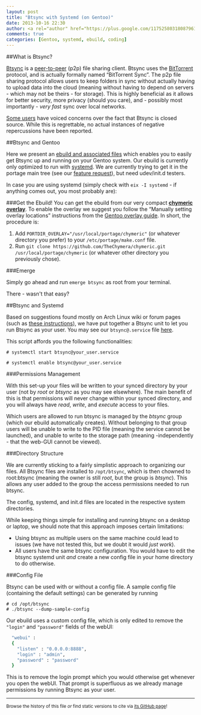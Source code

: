 ```yaml
---
layout: post
title: "Btsync with Systemd (on Gentoo)"
date: 2013-10-16 22:30
author: <a rel="author" href="https://plus.google.com/117525803180879614771/about">Horea Christian</a>
comments: true
categories: [Gentoo, systemd, ebuild, coding]
---
```


##What is Btsync?

[Btsync](https://en.wikipedia.org/wiki/BitTorrent_Sync) is a [peer-to-peer](https://en.wikipedia.org/wiki/Peer_to_peer) (p2p) file sharing client.
Btsync uses the [BitTorrent](https://en.wikipedia.org/wiki/BitTorrent_(protocol)) protocol, and is actually formally named “BitTorrent Sync”.
The p2p file sharing protocol allows users to keep folders in sync without actually having to upload data into the cloud
(meaning without having to depend on servers - which may not be theirs - for storage).
This is highly beneficial as it allows for better security, more privacy (should you care), and - possibly most importantly - *very fast* sync over local networks.

[Some users](http://forum.bittorrent.com/topic/24050-i-apologize-ahead-of-time-can-the-devs-stop-being-assholes-and-release-the-cryptoarchitectural-documentation-please/) have voiced concerns over the fact that Btsync is closed source.
While this is regrettable, no actual instances of negative repercussions have been reported.

##Btsync and Gentoo

Here we present an [ebuild and associated files](https://github.com/TheChymera/chymeric/blob/master/net-p2p/btsync/) which enables you to easily get Btsync up and running on your Gentoo system.
Our ebuild is currently only optimized to run with [systemd](https://en.wikipedia.org/wiki/Systemd). We are currently trying to get it in the portage main tree (see our [feature request](https://bugs.gentoo.org/show_bug.cgi?id=486406)), but need udev/init.d testers.

In case you are using systemd (simply check with ```eix -I systemd``` - if anything comes out, you most probably are):

<!-- more -->

###Get the Ebuild!
You can get the ebuild from our very compact [**chymeric overlay**](https://github.com/TheChymera/chymeric.git).
To enable the overlay we suggest you follow the “Manually setting overlay locations” instructions from the [Gentoo overlay guide](http://wiki.gentoo.org/wiki/Overlay).
In short, the procedure is:

  1. Add ```PORTDIR_OVERLAY="/usr/local/portage/chymeric"``` (or whatever directory you prefer) to your ```/etc/portage/make.conf``` file.
  2. Run ```git clone https://github.com/TheChymera/chymeric.git /usr/local/portage/chymeric``` (or whatever other directory you previously chose).

###Emerge

Simply go ahead and run ```emerge btsync``` as root from your terminal.

There - wasn't that easy?

##Btsync and Systemd

Based on suggestions found mostly on Arch Linux wiki or forum pages (such as [these instructions](https://wiki.archlinux.org/index.php/Systemd/Services#BitTorrent_Sync)), we have put together a Btsync unit to let you run Btsync as your user.
You may see our ```btsync@.service``` file [here](https://github.com/TheChymera/chymeric/blob/master/net-p2p/btsync/files/btsync.service).

This script affords you the following functionalities:

```console Start the btsync daemon as your user:
# systemctl start btsync@your_user.service
```

```console Have the btsync daemon start at startup as your user:
# systemctl enable btsync@your_user.service
```

###Permissions Management

With this set-up your files will be written to your synced directory by your user (not by *root* or *btsync* as you may see elsewhere).
The main benefit of this is that permissions will never change within your synced directory, and you will always have *read*, *write*, and *execute* access to your files.

Which users are allowed to run btsync is managed by the *btsync* group (which our ebuild automatically creates).
Without belonging to that group users will be unable to write to the PID file (meaning the service cannot be launched), and unable to write to the storage path (meaning -independently - that the web-GUI cannot be viewed).

###Directory Structure

We are currently sticking to a fairly simplistic approach to organizing our files.
All Btsync files are installed to ```/opt/btsync```, which is then chowned to root:btsync (meaning the owner is still *root*, but the group is *btsync*).
This allows any user added to the group the access permissions needed to run btsync.

The config, systemd, and init.d files are located in the respective system directories.

While keeping things simple for installing and running btsync on a desktop or laptop, we should note that this approach imposes certain limitations:

* Using btsync as multiple users on the same machine could lead to issues (we have not tested this, but we doubt it would *just work*).
* All users have the same btsync configuration. You would have to edit the btsync systemd unit *and* create a new config file in your home directory to do otherwise.

###Config File

Btsync can be used with or without a config file.
A sample config file (containing the default settings) can be generated by running 

```console
# cd /opt/btsync
# ./btsync --dump-sample-config
```

Our ebuild uses a custom config file, which is only edited to remove the ```"login"``` and ```"password"``` fields of the webUI:

```bash
  "webui" :
  {
    "listen" : "0.0.0.0:8888",
    "login" : "admin",
    "password" : "password"
  }
```
This is to remove the login prompt which you would otherwise get whenever you open the webUI.
That prompt is superfluous as we already manage permissions by running Btsync as your user.

---
<sup>Browse the history of this file *or* find static versions to cite via [its GitHub page](https://github.com/TheChymera/chymeric_tutorials/blob/master/source/_posts/2013-10-16-btsync.markdown)!</sup>
